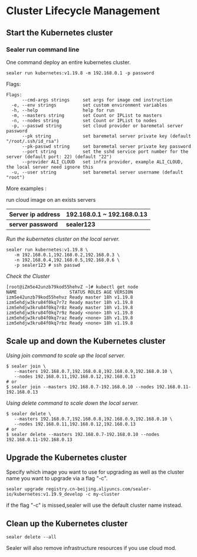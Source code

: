 # Cluster Lifecycle Management

## Start the Kubernetes cluster

### Sealer run command line

One command deploy an entire kubernetes cluster.

```shell
sealer run kubernetes:v1.19.8 -m 192.168.0.1 -p password
```

Flags:

```shell
Flags:
      --cmd-args strings     set args for image cmd instruction
  -e, --env strings          set custom environment variables
  -h, --help                 help for run
  -m, --masters string       set Count or IPList to masters
  -n, --nodes string         set Count or IPList to nodes
  -p, --passwd string        set cloud provider or baremetal server password
      --pk string            set baremetal server private key (default "/root/.ssh/id_rsa")
      --pk-passwd string     set baremetal server private key password
      --port string          set the sshd service port number for the server (default port: 22) (default "22")
      --provider ALI_CLOUD   set infra provider, example ALI_CLOUD, the local server need ignore this
  -u, --user string          set baremetal server username (default "root")
```

More examples :

run cloud image on an exists servers

Server ip address| 192.168.0.1 ~ 192.168.0.13
---|---
**server password**  | **sealer123**

*Run the kubernetes cluster on the local server.*

```shell
sealer run kubernetes:v1.19.8 \
   -m 192.168.0.1,192.168.0.2,192.168.0.3 \
   -n 192.168.0.4,192.168.0.5,192.168.0.6 \
   -p sealer123 # ssh passwd
```

*Check the Cluster*

```shell script
[root@iZm5e42unzb79kod55hehvZ ~]# kubectl get node
NAME                    STATUS ROLES AGE VERSION
izm5e42unzb79kod55hehvz Ready master 18h v1.19.8
izm5ehdjw3kru84f0kq7r7z Ready master 18h v1.19.8
izm5ehdjw3kru84f0kq7r8z Ready master 18h v1.19.8
izm5ehdjw3kru84f0kq7r9z Ready <none> 18h v1.19.8
izm5ehdjw3kru84f0kq7raz Ready <none> 18h v1.19.8
izm5ehdjw3kru84f0kq7rbz Ready <none> 18h v1.19.8
```

## Scale up and down the Kubernetes cluster

*Using join command to scale up the local server.*

```shell script
$ sealer join \
   --masters 192.168.0.7,192.168.0.8,192.168.0.9,192.168.0.10 \
   --nodes 192.168.0.11,192.168.0.12,192.168.0.13
# or
$ sealer join --masters 192.168.0.7-192.168.0.10 --nodes 192.168.0.11-192.168.0.13
```

*Using delete command to scale down the local server.*

```shell
$ sealer delete \
   --masters 192.168.0.7,192.168.0.8,192.168.0.9,192.168.0.10 \
   --nodes 192.168.0.11,192.168.0.12,192.168.0.13
# or
$ sealer delete --masters 192.168.0.7-192.168.0.10 --nodes 192.168.0.11-192.168.0.13
```

## Upgrade the Kubernetes cluster

Specify which image you want to use for upgrading as well as the cluster name you want to upgrade via a flag "-c".

```shell script
sealer upgrade registry.cn-beijing.aliyuncs.com/sealer-io/kubernetes:v1.19.9_develop -c my-cluster
```

if the flag "-c" is missed,sealer will use the default cluster name instead.

## Clean up the Kubernetes cluster

```shell
sealer delete --all
```

Sealer will also remove infrastructure resources if you use cloud mod.